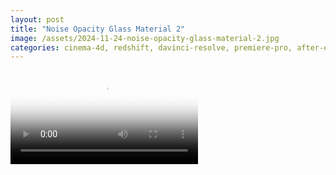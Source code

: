 ```yaml
---
layout: post
title: "Noise Opacity Glass Material 2"
image: /assets/2024-11-24-noise-opacity-glass-material-2.jpg
categories: cinema-4d, redshift, davinci-resolve, premiere-pro, after-effects, ableton-live
---
```


<video controls poster="/assets/2024-11-24-noise-opacity-glass-material-2.jpg">
  <source src="/assets/2024-11-24-noise-opacity-glass-material-2.mp4" type="video/mp4">
  Your browser does not support the video tag.
</video>

